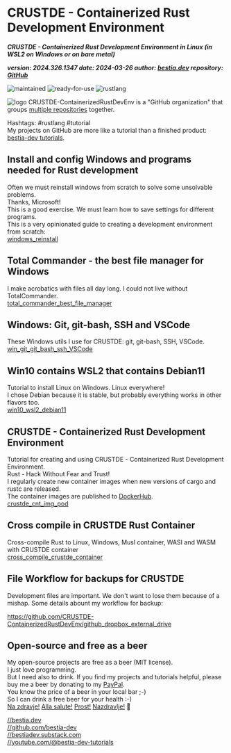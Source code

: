 # CRUSTDE - Containerized Rust Development Environment

***CRUSTDE - Containerized Rust Development Environment in Linux (in WSL2 on Windows or on bare metal)***

***version: 2024.326.1347  date: 2024-03-26 author: [bestia.dev](https://bestia.dev) repository: [GitHub](https://github.com/CRUSTDE-ContainerizedRustDevEnv/CRUSTDE_Containerized_Rust_DevEnv)***  

 ![maintained](https://img.shields.io/badge/maintained-green)
 ![ready-for-use](https://img.shields.io/badge/ready_for_use-green)
 ![rustlang](https://img.shields.io/badge/rustlang-orange)

 ![logo](https://raw.githubusercontent.com/CRUSTDE-ContainerizedRustDevEnv/CRUSTDE_Containerized_Rust_DevEnv/main/images/crustde_250x250.png)
 CRUSTDE-ContainerizedRustDevEnv is a "GitHub organization" that groups [multiple repositories](https://github.com/orgs/CRUSTDE-ContainerizedRustDevEnv/repositories?q=sort%3Aname-asc) together.

Hashtags: #rustlang #tutorial  
My projects on GitHub are more like a tutorial than a finished product: [bestia-dev tutorials](https://github.com/bestia-dev/tutorials_rust_wasm).

## Install and config Windows and programs needed for Rust development

Often we must reinstall windows from scratch to solve some unsolvable problems.  
Thanks, Microsoft!  
This is a good exercise. We must learn how to save settings for different programs.  
This is a very opinionated guide to creating a development environment from scratch:  
[windows_reinstall](https://github.com/CRUSTDE-ContainerizedRustDevEnv/windows_reinstall)

## Total Commander - the best file manager for Windows

I make acrobatics with files all day long. I could not live without TotalCommander.  
[total_commander_best_file_manager](https://github.com/CRUSTDE-ContainerizedRustDevEnv/total_commander_best_file_manager)

## Windows: Git, git-bash, SSH and VSCode

These Windows utils I use for CRUSTDE: git, git-bash, SSH, VSCode.  
[win_git_git_bash_ssh_VSCode](https://github.com/CRUSTDE-ContainerizedRustDevEnv/win_git_git_bash_ssh_VSCode)

## Win10 contains WSL2 that contains Debian11

Tutorial to install Linux on Windows. Linux everywhere!  
I chose Debian because it is stable, but probably everything works in other flavors too.  
[win10_wsl2_debian11](https://github.com/CRUSTDE-ContainerizedRustDevEnv/win10_wsl2_debian11)

## CRUSTDE - Containerized Rust Development Environment

Tutorial for creating and using CRUSTDE - Containerized Rust Development Environment.  
Rust - Hack Without Fear and Trust!  
I regularly create new container images when new versions of cargo and rustc are released.  
The container images are published to [DockerHub](https://hub.docker.com/u/bestiadev).  
[crustde_cnt_img_pod](https://github.com/CRUSTDE-ContainerizedRustDevEnv/crustde_cnt_img_pod)

## Cross compile in CRUSTDE Rust Container

Cross-compile Rust to Linux, Windows, Musl container, WASI and WASM with CRUSTDE container  
[cross_compile_crustde_container](https://github.com/CRUSTDE-ContainerizedRustDevEnv/cross_compile_crustde_container)  

## File Workflow for backups for CRUSTDE

Development files are important. We don't want to lose them because of a mishap. Some details abount my workflow for backup:

<https://github.com/CRUSTDE-ContainerizedRustDevEnv/github_dropbox_external_drive>

## Open-source and free as a beer

My open-source projects are free as a beer (MIT license).  
I just love programming.  
But I need also to drink. If you find my projects and tutorials helpful, please buy me a beer by donating to my [PayPal](https://paypal.me/LucianoBestia).  
You know the price of a beer in your local bar ;-)  
So I can drink a free beer for your health :-)  
[Na zdravje!](https://translate.google.com/?hl=en&sl=sl&tl=en&text=Na%20zdravje&op=translate) [Alla salute!](https://dictionary.cambridge.org/dictionary/italian-english/alla-salute) [Prost!](https://dictionary.cambridge.org/dictionary/german-english/prost) [Nazdravlje!](https://matadornetwork.com/nights/how-to-say-cheers-in-50-languages/) 🍻

[//bestia.dev](https://bestia.dev)  
[//github.com/bestia-dev](https://github.com/bestia-dev)  
[//bestiadev.substack.com](https://bestiadev.substack.com)  
[//youtube.com/@bestia-dev-tutorials](https://youtube.com/@bestia-dev-tutorials)  
